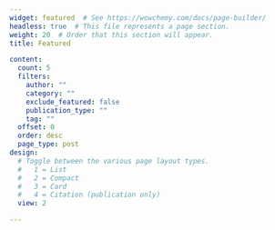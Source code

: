 ```yaml
---
widget: featured  # See https://wowchemy.com/docs/page-builder/
headless: true  # This file represents a page section.
weight: 20  # Order that this section will appear.
title: Featured

content:
  count: 5
  filters:
    author: ""
    category: ""
    exclude_featured: false
    publication_type: ""
    tag: ""
  offset: 0
  order: desc
  page_type: post
design:
  # Toggle between the various page layout types.
  #   1 = List
  #   2 = Compact
  #   3 = Card
  #   4 = Citation (publication only)  
  view: 2

---
```

